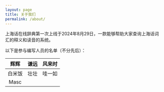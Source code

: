 ```yaml
---
layout: page
title: 关于我们
permalink: /about/
---
```


上海话在线辞典第一次上线于2024年8月29日，一款能够帮助大家查询上海话词汇的释义和读音的系统。                                         

以下是参与编写人员的名单（不分先后）：                       

| 辉辉 | 谦远 | 风来时 |           
| :---: | :---: | :---: |           
| 白米饭 | 壮壮 | 哇一如 |           
| Masc |  |  |           